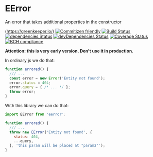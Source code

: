 # EError
An error that takes additional properties in the constructor

(https://greenkeeper.io/)
[![Commitizen friendly](https://img.shields.io/badge/commitizen-friendly-brightgreen.svg)](http://commitizen.github.io/cz-cli/)
[![Build Status](https://travis-ci.org/TeslaCtroitel/eerror.svg?branch=master)](https://travis-ci.org/TeslaCtroitel/eerror)
[![dependencies Status](https://david-dm.org/TeslaCtroitel/eerror/status.svg)](https://david-dm.org/TeslaCtroitel/eerror)
[![devDependencies Status](https://david-dm.org/TeslaCtroitel/eerror/dev-status.svg)](https://david-dm.org/TeslaCtroitel/eerror?type=dev)
[![Coverage Status](https://coveralls.io/repos/github/TeslaCtroitel/eerror/badge.svg?branch=master)](https://coveralls.io/github/TeslaCtroitel/eerror?branch=master)
[![BCH compliance](https://bettercodehub.com/edge/badge/TeslaCtroitel/eerror?branch=master)](https://bettercodehub.com/)

**Attention: this is very early version. Don't use it in production.**

In ordinary js we do that:
```javascript
function errored() {
  /// ...
  const error = new Error('Entity not found');
  error.status = 404;
  error.query = { /* ... */ };
  throw error;
}
```

With this library we can do that:
```javascript
import EError from 'eerror';

function errored() {
  /// ...
  throw new EError('Entity not found', {
    status: 404,
    ...query,
  }, 'this param will be placed at "param2"');
}
```
